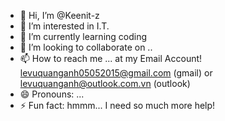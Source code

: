 - 👋 Hi, I’m @Keenit-z
- 👀 I’m interested in I.T.
- 🌱 I’m currently learning coding
- 💞️ I’m looking to collaborate on ..
- 📫 How to reach me ... at my Email Account! levuquanganh05052015@gmail.com (gmail) or levuquanganh@outlook.com.vn (outlook)
- 😄 Pronouns: ...
- ⚡ Fun fact: hmmm...
I need so much more help!
<!---
Keenit-z/Keenit-z is a ✨ special ✨ repository because its `README.md` (this file) appears on your GitHub profile.
You can click the Preview link to take a look at your changes.
--->
